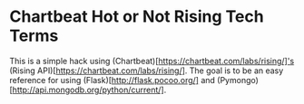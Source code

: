 # Chartbeat Hot or Not Rising Tech Terms

This is a simple hack using (Chartbeat)[https://chartbeat.com/labs/rising/]'s (Rising API)[https://chartbeat.com/labs/rising/]. The goal is to be an easy reference for using (Flask)[http://flask.pocoo.org/] and (Pymongo)[http://api.mongodb.org/python/current/].
